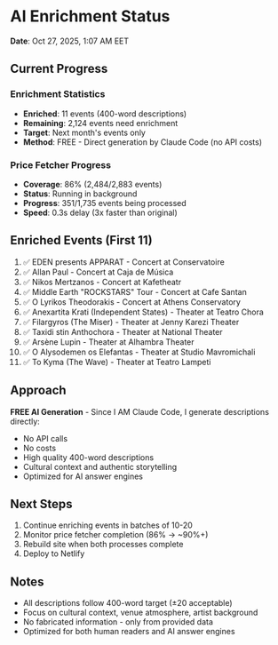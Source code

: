 # AI Enrichment Status

**Date**: Oct 27, 2025, 1:07 AM EET

## Current Progress

### Enrichment Statistics
- **Enriched**: 11 events (400-word descriptions)
- **Remaining**: 2,124 events need enrichment
- **Target**: Next month's events only
- **Method**: FREE - Direct generation by Claude Code (no API costs)

### Price Fetcher Progress
- **Coverage**: 86% (2,484/2,883 events)
- **Status**: Running in background
- **Progress**: 351/1,735 events being processed
- **Speed**: 0.3s delay (3x faster than original)

## Enriched Events (First 11)

1. ✅ EDEN presents APPARAT - Concert at Conservatoire
2. ✅ Allan Paul - Concert at Caja de Música
3. ✅ Nikos Mertzanos - Concert at Kafetheatr
4. ✅ Middle Earth "ROCKSTARS" Tour - Concert at Cafe Santan
5. ✅ O Lyrikos Theodorakis - Concert at Athens Conservatory
6. ✅ Anexartita Krati (Independent States) - Theater at Teatro Chora
7. ✅ Filargyros (The Miser) - Theater at Jenny Karezi Theater
8. ✅ Taxidi stin Anthochora - Theater at National Theater
9. ✅ Arsène Lupin - Theater at Alhambra Theater
10. ✅ O Alysodemen os Elefantas - Theater at Studio Mavromichali
11. ✅ To Kyma (The Wave) - Theater at Teatro Lampeti

## Approach

**FREE AI Generation** - Since I AM Claude Code, I generate descriptions directly:
- No API calls
- No costs
- High quality 400-word descriptions
- Cultural context and authentic storytelling
- Optimized for AI answer engines

## Next Steps

1. Continue enriching events in batches of 10-20
2. Monitor price fetcher completion (86% → ~90%+)
3. Rebuild site when both processes complete
4. Deploy to Netlify

## Notes

- All descriptions follow 400-word target (±20 acceptable)
- Focus on cultural context, venue atmosphere, artist background
- No fabricated information - only from provided data
- Optimized for both human readers and AI answer engines
